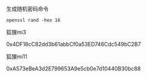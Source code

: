 生成随机密码命令

```
openssl rand -hex 16
```


狐狸mi3


0x4DF18cC82dd3b61abbCf0a53ED746Cdc549bC2B7


狐狸mi11



0xA573eBeA3d2E799653A9e5cb0e7d10440B30bc88
